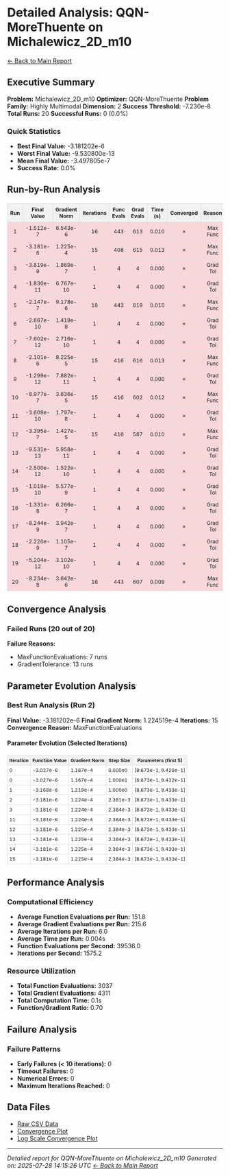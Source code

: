 # Detailed Analysis: QQN-MoreThuente on Michalewicz_2D_m10
[← Back to Main Report](benchmark_report.md)
## Executive Summary
**Problem:** Michalewicz_2D_m10
**Optimizer:** QQN-MoreThuente
**Problem Family:** Highly Multimodal
**Dimension:** 2
**Success Threshold:** -7.230e-8
**Total Runs:** 20
**Successful Runs:** 0 (0.0%)

### Quick Statistics
* **Best Final Value:** -3.181202e-6
* **Worst Final Value:** -9.530800e-13
* **Mean Final Value:** -3.497805e-7
* **Success Rate:** 0.0%


## Run-by-Run Analysis
<table style="border-collapse: collapse; width: 100%; margin: 20px 0; font-size: 12px;">
<tr style="background-color: #f2f2f2;">
<th style="border: 1px solid #ddd; padding: 6px; text-align: center;">Run</th>
<th style="border: 1px solid #ddd; padding: 6px; text-align: center;">Final Value</th>
<th style="border: 1px solid #ddd; padding: 6px; text-align: center;">Gradient Norm</th>
<th style="border: 1px solid #ddd; padding: 6px; text-align: center;">Iterations</th>
<th style="border: 1px solid #ddd; padding: 6px; text-align: center;">Func Evals</th>
<th style="border: 1px solid #ddd; padding: 6px; text-align: center;">Grad Evals</th>
<th style="border: 1px solid #ddd; padding: 6px; text-align: center;">Time (s)</th>
<th style="border: 1px solid #ddd; padding: 6px; text-align: center;">Converged</th>
<th style="border: 1px solid #ddd; padding: 6px; text-align: center;">Reason</th>
</tr>
<tr style="background-color: #f8d7da;">
<td style="border: 1px solid #ddd; padding: 6px; text-align: center;">1</td>
<td style="border: 1px solid #ddd; padding: 6px; text-align: center;">-1.512e-7</td>
<td style="border: 1px solid #ddd; padding: 6px; text-align: center;">6.543e-6</td>
<td style="border: 1px solid #ddd; padding: 6px; text-align: center;">16</td>
<td style="border: 1px solid #ddd; padding: 6px; text-align: center;">443</td>
<td style="border: 1px solid #ddd; padding: 6px; text-align: center;">613</td>
<td style="border: 1px solid #ddd; padding: 6px; text-align: center;">0.010</td>
<td style="border: 1px solid #ddd; padding: 6px; text-align: center;">✗</td>
<td style="border: 1px solid #ddd; padding: 6px; text-align: center;">Max Func</td>
</tr>
<tr style="background-color: #f8d7da;">
<td style="border: 1px solid #ddd; padding: 6px; text-align: center;">2</td>
<td style="border: 1px solid #ddd; padding: 6px; text-align: center;">-3.181e-6</td>
<td style="border: 1px solid #ddd; padding: 6px; text-align: center;">1.225e-4</td>
<td style="border: 1px solid #ddd; padding: 6px; text-align: center;">15</td>
<td style="border: 1px solid #ddd; padding: 6px; text-align: center;">408</td>
<td style="border: 1px solid #ddd; padding: 6px; text-align: center;">615</td>
<td style="border: 1px solid #ddd; padding: 6px; text-align: center;">0.013</td>
<td style="border: 1px solid #ddd; padding: 6px; text-align: center;">✗</td>
<td style="border: 1px solid #ddd; padding: 6px; text-align: center;">Max Func</td>
</tr>
<tr style="background-color: #f8d7da;">
<td style="border: 1px solid #ddd; padding: 6px; text-align: center;">3</td>
<td style="border: 1px solid #ddd; padding: 6px; text-align: center;">-3.819e-9</td>
<td style="border: 1px solid #ddd; padding: 6px; text-align: center;">1.869e-7</td>
<td style="border: 1px solid #ddd; padding: 6px; text-align: center;">1</td>
<td style="border: 1px solid #ddd; padding: 6px; text-align: center;">4</td>
<td style="border: 1px solid #ddd; padding: 6px; text-align: center;">4</td>
<td style="border: 1px solid #ddd; padding: 6px; text-align: center;">0.000</td>
<td style="border: 1px solid #ddd; padding: 6px; text-align: center;">✗</td>
<td style="border: 1px solid #ddd; padding: 6px; text-align: center;">Grad Tol</td>
</tr>
<tr style="background-color: #f8d7da;">
<td style="border: 1px solid #ddd; padding: 6px; text-align: center;">4</td>
<td style="border: 1px solid #ddd; padding: 6px; text-align: center;">-1.830e-11</td>
<td style="border: 1px solid #ddd; padding: 6px; text-align: center;">6.767e-10</td>
<td style="border: 1px solid #ddd; padding: 6px; text-align: center;">1</td>
<td style="border: 1px solid #ddd; padding: 6px; text-align: center;">4</td>
<td style="border: 1px solid #ddd; padding: 6px; text-align: center;">4</td>
<td style="border: 1px solid #ddd; padding: 6px; text-align: center;">0.000</td>
<td style="border: 1px solid #ddd; padding: 6px; text-align: center;">✗</td>
<td style="border: 1px solid #ddd; padding: 6px; text-align: center;">Grad Tol</td>
</tr>
<tr style="background-color: #f8d7da;">
<td style="border: 1px solid #ddd; padding: 6px; text-align: center;">5</td>
<td style="border: 1px solid #ddd; padding: 6px; text-align: center;">-2.147e-7</td>
<td style="border: 1px solid #ddd; padding: 6px; text-align: center;">9.178e-6</td>
<td style="border: 1px solid #ddd; padding: 6px; text-align: center;">16</td>
<td style="border: 1px solid #ddd; padding: 6px; text-align: center;">443</td>
<td style="border: 1px solid #ddd; padding: 6px; text-align: center;">619</td>
<td style="border: 1px solid #ddd; padding: 6px; text-align: center;">0.010</td>
<td style="border: 1px solid #ddd; padding: 6px; text-align: center;">✗</td>
<td style="border: 1px solid #ddd; padding: 6px; text-align: center;">Max Func</td>
</tr>
<tr style="background-color: #f8d7da;">
<td style="border: 1px solid #ddd; padding: 6px; text-align: center;">6</td>
<td style="border: 1px solid #ddd; padding: 6px; text-align: center;">-2.667e-10</td>
<td style="border: 1px solid #ddd; padding: 6px; text-align: center;">1.419e-8</td>
<td style="border: 1px solid #ddd; padding: 6px; text-align: center;">1</td>
<td style="border: 1px solid #ddd; padding: 6px; text-align: center;">4</td>
<td style="border: 1px solid #ddd; padding: 6px; text-align: center;">4</td>
<td style="border: 1px solid #ddd; padding: 6px; text-align: center;">0.000</td>
<td style="border: 1px solid #ddd; padding: 6px; text-align: center;">✗</td>
<td style="border: 1px solid #ddd; padding: 6px; text-align: center;">Grad Tol</td>
</tr>
<tr style="background-color: #f8d7da;">
<td style="border: 1px solid #ddd; padding: 6px; text-align: center;">7</td>
<td style="border: 1px solid #ddd; padding: 6px; text-align: center;">-7.602e-12</td>
<td style="border: 1px solid #ddd; padding: 6px; text-align: center;">2.716e-10</td>
<td style="border: 1px solid #ddd; padding: 6px; text-align: center;">1</td>
<td style="border: 1px solid #ddd; padding: 6px; text-align: center;">4</td>
<td style="border: 1px solid #ddd; padding: 6px; text-align: center;">4</td>
<td style="border: 1px solid #ddd; padding: 6px; text-align: center;">0.000</td>
<td style="border: 1px solid #ddd; padding: 6px; text-align: center;">✗</td>
<td style="border: 1px solid #ddd; padding: 6px; text-align: center;">Grad Tol</td>
</tr>
<tr style="background-color: #f8d7da;">
<td style="border: 1px solid #ddd; padding: 6px; text-align: center;">8</td>
<td style="border: 1px solid #ddd; padding: 6px; text-align: center;">-2.101e-6</td>
<td style="border: 1px solid #ddd; padding: 6px; text-align: center;">8.225e-5</td>
<td style="border: 1px solid #ddd; padding: 6px; text-align: center;">15</td>
<td style="border: 1px solid #ddd; padding: 6px; text-align: center;">416</td>
<td style="border: 1px solid #ddd; padding: 6px; text-align: center;">616</td>
<td style="border: 1px solid #ddd; padding: 6px; text-align: center;">0.013</td>
<td style="border: 1px solid #ddd; padding: 6px; text-align: center;">✗</td>
<td style="border: 1px solid #ddd; padding: 6px; text-align: center;">Max Func</td>
</tr>
<tr style="background-color: #f8d7da;">
<td style="border: 1px solid #ddd; padding: 6px; text-align: center;">9</td>
<td style="border: 1px solid #ddd; padding: 6px; text-align: center;">-1.299e-12</td>
<td style="border: 1px solid #ddd; padding: 6px; text-align: center;">7.882e-11</td>
<td style="border: 1px solid #ddd; padding: 6px; text-align: center;">1</td>
<td style="border: 1px solid #ddd; padding: 6px; text-align: center;">4</td>
<td style="border: 1px solid #ddd; padding: 6px; text-align: center;">4</td>
<td style="border: 1px solid #ddd; padding: 6px; text-align: center;">0.000</td>
<td style="border: 1px solid #ddd; padding: 6px; text-align: center;">✗</td>
<td style="border: 1px solid #ddd; padding: 6px; text-align: center;">Grad Tol</td>
</tr>
<tr style="background-color: #f8d7da;">
<td style="border: 1px solid #ddd; padding: 6px; text-align: center;">10</td>
<td style="border: 1px solid #ddd; padding: 6px; text-align: center;">-8.977e-7</td>
<td style="border: 1px solid #ddd; padding: 6px; text-align: center;">3.636e-5</td>
<td style="border: 1px solid #ddd; padding: 6px; text-align: center;">15</td>
<td style="border: 1px solid #ddd; padding: 6px; text-align: center;">416</td>
<td style="border: 1px solid #ddd; padding: 6px; text-align: center;">602</td>
<td style="border: 1px solid #ddd; padding: 6px; text-align: center;">0.012</td>
<td style="border: 1px solid #ddd; padding: 6px; text-align: center;">✗</td>
<td style="border: 1px solid #ddd; padding: 6px; text-align: center;">Max Func</td>
</tr>
<tr style="background-color: #f8d7da;">
<td style="border: 1px solid #ddd; padding: 6px; text-align: center;">11</td>
<td style="border: 1px solid #ddd; padding: 6px; text-align: center;">-3.609e-10</td>
<td style="border: 1px solid #ddd; padding: 6px; text-align: center;">1.797e-8</td>
<td style="border: 1px solid #ddd; padding: 6px; text-align: center;">1</td>
<td style="border: 1px solid #ddd; padding: 6px; text-align: center;">4</td>
<td style="border: 1px solid #ddd; padding: 6px; text-align: center;">4</td>
<td style="border: 1px solid #ddd; padding: 6px; text-align: center;">0.000</td>
<td style="border: 1px solid #ddd; padding: 6px; text-align: center;">✗</td>
<td style="border: 1px solid #ddd; padding: 6px; text-align: center;">Grad Tol</td>
</tr>
<tr style="background-color: #f8d7da;">
<td style="border: 1px solid #ddd; padding: 6px; text-align: center;">12</td>
<td style="border: 1px solid #ddd; padding: 6px; text-align: center;">-3.395e-7</td>
<td style="border: 1px solid #ddd; padding: 6px; text-align: center;">1.427e-5</td>
<td style="border: 1px solid #ddd; padding: 6px; text-align: center;">15</td>
<td style="border: 1px solid #ddd; padding: 6px; text-align: center;">416</td>
<td style="border: 1px solid #ddd; padding: 6px; text-align: center;">587</td>
<td style="border: 1px solid #ddd; padding: 6px; text-align: center;">0.010</td>
<td style="border: 1px solid #ddd; padding: 6px; text-align: center;">✗</td>
<td style="border: 1px solid #ddd; padding: 6px; text-align: center;">Max Func</td>
</tr>
<tr style="background-color: #f8d7da;">
<td style="border: 1px solid #ddd; padding: 6px; text-align: center;">13</td>
<td style="border: 1px solid #ddd; padding: 6px; text-align: center;">-9.531e-13</td>
<td style="border: 1px solid #ddd; padding: 6px; text-align: center;">5.958e-11</td>
<td style="border: 1px solid #ddd; padding: 6px; text-align: center;">1</td>
<td style="border: 1px solid #ddd; padding: 6px; text-align: center;">4</td>
<td style="border: 1px solid #ddd; padding: 6px; text-align: center;">4</td>
<td style="border: 1px solid #ddd; padding: 6px; text-align: center;">0.000</td>
<td style="border: 1px solid #ddd; padding: 6px; text-align: center;">✗</td>
<td style="border: 1px solid #ddd; padding: 6px; text-align: center;">Grad Tol</td>
</tr>
<tr style="background-color: #f8d7da;">
<td style="border: 1px solid #ddd; padding: 6px; text-align: center;">14</td>
<td style="border: 1px solid #ddd; padding: 6px; text-align: center;">-2.500e-12</td>
<td style="border: 1px solid #ddd; padding: 6px; text-align: center;">1.522e-10</td>
<td style="border: 1px solid #ddd; padding: 6px; text-align: center;">1</td>
<td style="border: 1px solid #ddd; padding: 6px; text-align: center;">4</td>
<td style="border: 1px solid #ddd; padding: 6px; text-align: center;">4</td>
<td style="border: 1px solid #ddd; padding: 6px; text-align: center;">0.000</td>
<td style="border: 1px solid #ddd; padding: 6px; text-align: center;">✗</td>
<td style="border: 1px solid #ddd; padding: 6px; text-align: center;">Grad Tol</td>
</tr>
<tr style="background-color: #f8d7da;">
<td style="border: 1px solid #ddd; padding: 6px; text-align: center;">15</td>
<td style="border: 1px solid #ddd; padding: 6px; text-align: center;">-1.019e-10</td>
<td style="border: 1px solid #ddd; padding: 6px; text-align: center;">5.577e-9</td>
<td style="border: 1px solid #ddd; padding: 6px; text-align: center;">1</td>
<td style="border: 1px solid #ddd; padding: 6px; text-align: center;">4</td>
<td style="border: 1px solid #ddd; padding: 6px; text-align: center;">4</td>
<td style="border: 1px solid #ddd; padding: 6px; text-align: center;">0.000</td>
<td style="border: 1px solid #ddd; padding: 6px; text-align: center;">✗</td>
<td style="border: 1px solid #ddd; padding: 6px; text-align: center;">Grad Tol</td>
</tr>
<tr style="background-color: #f8d7da;">
<td style="border: 1px solid #ddd; padding: 6px; text-align: center;">16</td>
<td style="border: 1px solid #ddd; padding: 6px; text-align: center;">-1.331e-8</td>
<td style="border: 1px solid #ddd; padding: 6px; text-align: center;">6.266e-7</td>
<td style="border: 1px solid #ddd; padding: 6px; text-align: center;">1</td>
<td style="border: 1px solid #ddd; padding: 6px; text-align: center;">4</td>
<td style="border: 1px solid #ddd; padding: 6px; text-align: center;">4</td>
<td style="border: 1px solid #ddd; padding: 6px; text-align: center;">0.000</td>
<td style="border: 1px solid #ddd; padding: 6px; text-align: center;">✗</td>
<td style="border: 1px solid #ddd; padding: 6px; text-align: center;">Grad Tol</td>
</tr>
<tr style="background-color: #f8d7da;">
<td style="border: 1px solid #ddd; padding: 6px; text-align: center;">17</td>
<td style="border: 1px solid #ddd; padding: 6px; text-align: center;">-8.244e-9</td>
<td style="border: 1px solid #ddd; padding: 6px; text-align: center;">3.942e-7</td>
<td style="border: 1px solid #ddd; padding: 6px; text-align: center;">1</td>
<td style="border: 1px solid #ddd; padding: 6px; text-align: center;">4</td>
<td style="border: 1px solid #ddd; padding: 6px; text-align: center;">4</td>
<td style="border: 1px solid #ddd; padding: 6px; text-align: center;">0.000</td>
<td style="border: 1px solid #ddd; padding: 6px; text-align: center;">✗</td>
<td style="border: 1px solid #ddd; padding: 6px; text-align: center;">Grad Tol</td>
</tr>
<tr style="background-color: #f8d7da;">
<td style="border: 1px solid #ddd; padding: 6px; text-align: center;">18</td>
<td style="border: 1px solid #ddd; padding: 6px; text-align: center;">-2.220e-9</td>
<td style="border: 1px solid #ddd; padding: 6px; text-align: center;">1.105e-7</td>
<td style="border: 1px solid #ddd; padding: 6px; text-align: center;">1</td>
<td style="border: 1px solid #ddd; padding: 6px; text-align: center;">4</td>
<td style="border: 1px solid #ddd; padding: 6px; text-align: center;">4</td>
<td style="border: 1px solid #ddd; padding: 6px; text-align: center;">0.000</td>
<td style="border: 1px solid #ddd; padding: 6px; text-align: center;">✗</td>
<td style="border: 1px solid #ddd; padding: 6px; text-align: center;">Grad Tol</td>
</tr>
<tr style="background-color: #f8d7da;">
<td style="border: 1px solid #ddd; padding: 6px; text-align: center;">19</td>
<td style="border: 1px solid #ddd; padding: 6px; text-align: center;">-5.204e-12</td>
<td style="border: 1px solid #ddd; padding: 6px; text-align: center;">3.102e-10</td>
<td style="border: 1px solid #ddd; padding: 6px; text-align: center;">1</td>
<td style="border: 1px solid #ddd; padding: 6px; text-align: center;">4</td>
<td style="border: 1px solid #ddd; padding: 6px; text-align: center;">4</td>
<td style="border: 1px solid #ddd; padding: 6px; text-align: center;">0.000</td>
<td style="border: 1px solid #ddd; padding: 6px; text-align: center;">✗</td>
<td style="border: 1px solid #ddd; padding: 6px; text-align: center;">Grad Tol</td>
</tr>
<tr style="background-color: #f8d7da;">
<td style="border: 1px solid #ddd; padding: 6px; text-align: center;">20</td>
<td style="border: 1px solid #ddd; padding: 6px; text-align: center;">-8.234e-8</td>
<td style="border: 1px solid #ddd; padding: 6px; text-align: center;">3.642e-6</td>
<td style="border: 1px solid #ddd; padding: 6px; text-align: center;">16</td>
<td style="border: 1px solid #ddd; padding: 6px; text-align: center;">443</td>
<td style="border: 1px solid #ddd; padding: 6px; text-align: center;">607</td>
<td style="border: 1px solid #ddd; padding: 6px; text-align: center;">0.009</td>
<td style="border: 1px solid #ddd; padding: 6px; text-align: center;">✗</td>
<td style="border: 1px solid #ddd; padding: 6px; text-align: center;">Max Func</td>
</tr>
</table>

## Convergence Analysis

### Failed Runs (20 out of 20)

**Failure Reasons:**
- MaxFunctionEvaluations: 7 runs
- GradientTolerance: 13 runs

## Parameter Evolution Analysis

### Best Run Analysis (Run 2)
**Final Value:** -3.181202e-6
**Final Gradient Norm:** 1.224519e-4
**Iterations:** 15
**Convergence Reason:** MaxFunctionEvaluations

#### Parameter Evolution (Selected Iterations)

<table style="border-collapse: collapse; width: 100%; margin: 20px 0; font-size: 11px;">
<tr style="background-color: #f2f2f2;">
<th style="border: 1px solid #ddd; padding: 4px;">Iteration</th>
<th style="border: 1px solid #ddd; padding: 4px;">Function Value</th>
<th style="border: 1px solid #ddd; padding: 4px;">Gradient Norm</th>
<th style="border: 1px solid #ddd; padding: 4px;">Step Size</th>
<th style="border: 1px solid #ddd; padding: 4px;">Parameters (first 5)</th>
</tr>
<tr><td style="border: 1px solid #ddd; padding: 4px;">0</td><td style="border: 1px solid #ddd; padding: 4px;">-3.027e-6</td><td style="border: 1px solid #ddd; padding: 4px;">1.167e-4</td><td style="border: 1px solid #ddd; padding: 4px;">0.000e0</td><td style="border: 1px solid #ddd; padding: 4px;">[8.673e-1, 9.420e-1]</td></tr>
<tr><td style="border: 1px solid #ddd; padding: 4px;">0</td><td style="border: 1px solid #ddd; padding: 4px;">-3.027e-6</td><td style="border: 1px solid #ddd; padding: 4px;">1.167e-4</td><td style="border: 1px solid #ddd; padding: 4px;">1.000e1</td><td style="border: 1px solid #ddd; padding: 4px;">[8.673e-1, 9.432e-1]</td></tr>
<tr><td style="border: 1px solid #ddd; padding: 4px;">1</td><td style="border: 1px solid #ddd; padding: 4px;">-3.166e-6</td><td style="border: 1px solid #ddd; padding: 4px;">1.219e-4</td><td style="border: 1px solid #ddd; padding: 4px;">1.000e0</td><td style="border: 1px solid #ddd; padding: 4px;">[8.673e-1, 9.433e-1]</td></tr>
<tr><td style="border: 1px solid #ddd; padding: 4px;">2</td><td style="border: 1px solid #ddd; padding: 4px;">-3.181e-6</td><td style="border: 1px solid #ddd; padding: 4px;">1.224e-4</td><td style="border: 1px solid #ddd; padding: 4px;">2.381e-3</td><td style="border: 1px solid #ddd; padding: 4px;">[8.673e-1, 9.433e-1]</td></tr>
<tr><td style="border: 1px solid #ddd; padding: 4px;">3</td><td style="border: 1px solid #ddd; padding: 4px;">-3.181e-6</td><td style="border: 1px solid #ddd; padding: 4px;">1.224e-4</td><td style="border: 1px solid #ddd; padding: 4px;">2.384e-3</td><td style="border: 1px solid #ddd; padding: 4px;">[8.673e-1, 9.433e-1]</td></tr>
<tr><td style="border: 1px solid #ddd; padding: 4px;">11</td><td style="border: 1px solid #ddd; padding: 4px;">-3.181e-6</td><td style="border: 1px solid #ddd; padding: 4px;">1.224e-4</td><td style="border: 1px solid #ddd; padding: 4px;">2.384e-3</td><td style="border: 1px solid #ddd; padding: 4px;">[8.673e-1, 9.433e-1]</td></tr>
<tr><td style="border: 1px solid #ddd; padding: 4px;">12</td><td style="border: 1px solid #ddd; padding: 4px;">-3.181e-6</td><td style="border: 1px solid #ddd; padding: 4px;">1.225e-4</td><td style="border: 1px solid #ddd; padding: 4px;">2.384e-3</td><td style="border: 1px solid #ddd; padding: 4px;">[8.673e-1, 9.433e-1]</td></tr>
<tr><td style="border: 1px solid #ddd; padding: 4px;">13</td><td style="border: 1px solid #ddd; padding: 4px;">-3.181e-6</td><td style="border: 1px solid #ddd; padding: 4px;">1.225e-4</td><td style="border: 1px solid #ddd; padding: 4px;">2.384e-3</td><td style="border: 1px solid #ddd; padding: 4px;">[8.673e-1, 9.433e-1]</td></tr>
<tr><td style="border: 1px solid #ddd; padding: 4px;">14</td><td style="border: 1px solid #ddd; padding: 4px;">-3.181e-6</td><td style="border: 1px solid #ddd; padding: 4px;">1.225e-4</td><td style="border: 1px solid #ddd; padding: 4px;">2.384e-3</td><td style="border: 1px solid #ddd; padding: 4px;">[8.673e-1, 9.433e-1]</td></tr>
<tr><td style="border: 1px solid #ddd; padding: 4px;">15</td><td style="border: 1px solid #ddd; padding: 4px;">-3.181e-6</td><td style="border: 1px solid #ddd; padding: 4px;">1.225e-4</td><td style="border: 1px solid #ddd; padding: 4px;">2.384e-3</td><td style="border: 1px solid #ddd; padding: 4px;">[8.673e-1, 9.433e-1]</td></tr>
</table>

## Performance Analysis

### Computational Efficiency
- **Average Function Evaluations per Run:** 151.8
- **Average Gradient Evaluations per Run:** 215.6
- **Average Iterations per Run:** 6.0
- **Average Time per Run:** 0.004s
- **Function Evaluations per Second:** 39536.0
- **Iterations per Second:** 1575.2
### Resource Utilization
- **Total Function Evaluations:** 3037
- **Total Gradient Evaluations:** 4311
- **Total Computation Time:** 0.1s
- **Function/Gradient Ratio:** 0.70
## Failure Analysis

### Failure Patterns
- **Early Failures (< 10 iterations):** 0
- **Timeout Failures:** 0
- **Numerical Errors:** 0
- **Maximum Iterations Reached:** 0


## Data Files
* [Raw CSV Data](problems/Michalewicz_2D_m10_results.csv)
* [Convergence Plot](convergence_Michalewicz_2D_m10.png)
* [Log Scale Convergence Plot](convergence_Michalewicz_2D_m10_log.png)


---
*Detailed report for QQN-MoreThuente on Michalewicz_2D_m10*
*Generated on: 2025-07-28 14:15:26 UTC*
*[← Back to Main Report](benchmark_report.md)*
